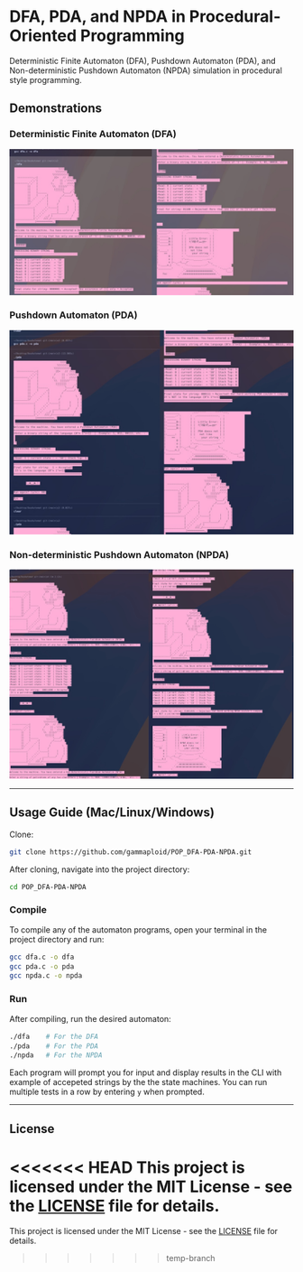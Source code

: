 # DFA, PDA, and NPDA in Procedural-Oriented Programming


Deterministic Finite Automaton (DFA), Pushdown Automaton (PDA), and Non-deterministic Pushdown Automaton (NPDA) simulation in procedural style programming.

## Demonstrations

### Deterministic Finite Automaton (DFA)
![DFA Demo](demo/dfa.jpg)

### Pushdown Automaton (PDA)
![PDA Demo](demo/pda.jpg)

### Non-deterministic Pushdown Automaton (NPDA)
![NPDA Demo](demo/npda.jpg)

---

## Usage Guide (Mac/Linux/Windows)

Clone:

```sh
git clone https://github.com/gammaploid/POP_DFA-PDA-NPDA.git
```

After cloning, navigate into the project directory:

```sh
cd POP_DFA-PDA-NPDA
```

### Compile

To compile any of the automaton programs, open your terminal in the project directory and run:

```sh
gcc dfa.c -o dfa
gcc pda.c -o pda
gcc npda.c -o npda
```

### Run

After compiling, run the desired automaton:

```sh
./dfa    # For the DFA 
./pda    # For the PDA 
./npda   # For the NPDA
```

Each program will prompt you for input and display results in the CLI with example of accepeted strings by the the state machines. You can run multiple tests in a row by entering `y` when prompted.

---

## License

<<<<<<< HEAD
This project is licensed under the MIT License - see the [LICENSE](LICENSE) file for details. 
=======
This project is licensed under the MIT License - see the [LICENSE](LICENSE) file for details.

>>>>>>> temp-branch
